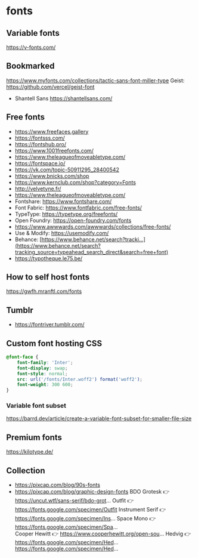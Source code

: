 # fonts

## Variable fonts

https://v-fonts.com/

## Bookmarked

https://www.myfonts.com/collections/tactic-sans-font-miller-type
Geist: https://github.com/vercel/geist-font

- Shantell Sans  https://shantellsans.com/

## Free fonts

- https://www.freefaces.gallery
- https://fontsss.com/
- https://fontshub.pro/
- https://www.1001freefonts.com/
- https://www.theleagueofmoveabletype.com/
- https://fontspace.io/
- https://vk.com/topic-50911295_28400542
- https://www.bnicks.com/shop
- https://www.kernclub.com/shop?category=Fonts
- http://velvetyne.fr/
- https://www.theleagueofmoveabletype.com/
- Fontshare: https://www.fontshare.com/
- Font Fabric: https://www.fontfabric.com/free-fonts/
- TypeType: https://typetype.org/freefonts/
- Open Foundry: https://open-foundry.com/fonts
- https://www.awwwards.com/awwwards/collections/free-fonts/
- Use & Modify: https://usemodify.com/
- Behance: [https://www.behance.net/search?tracki...](https://www.behance.net/search?tracking_source=typeahead_search_direct&search=free+font)
- https://typotheque.le75.be/


## How to self host fonts

https://gwfh.mranftl.com/fonts

## Tumblr

- https://fontriver.tumblr.com/

## Custom font hosting CSS

```css
@font-face {
    font-family: 'Inter';
    font-display: swap;
    font-style: normal;
    src: url('/fonts/Inter.woff2') format('woff2');
    font-weight: 300 600;
}
```

### Variable font subset

https://barrd.dev/article/create-a-variable-font-subset-for-smaller-file-size

## Premium fonts

https://kilotype.de/

## Collection

- https://pixcap.com/blog/90s-fonts
- https://pixcap.com/blog/graphic-design-fonts
BDO Grotesk 👉 https://uncut.wtf/sans-serif/bdo-grot... 
Outfit 👉 https://fonts.google.com/specimen/Outfit 
Instrument Serif  👉 https://fonts.google.com/specimen/Ins... 
Space Mono 👉 https://fonts.google.com/specimen/Spa...  
Cooper Hewitt 👉 https://www.cooperhewitt.org/open-sou... 
Hedvig  👉 https://fonts.google.com/specimen/Hed...  https://fonts.google.com/specimen/Hed...

